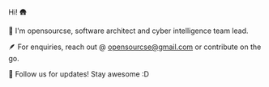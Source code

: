 Hi! 🛖 

👋 I'm opensourcse, software architect and cyber intelligence team lead.

🪶 For enquiries, reach out @ opensourcse@gmail.com or contribute on the go.

🤙  Follow us for updates! Stay awesome :D
